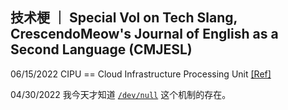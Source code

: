 ## 技术梗 ｜ Special Vol on Tech Slang, CrescendoMeow's Journal of English as a Second Language (CMJESL)

06/15/2022 CIPU == Cloud Infrastructure Processing Unit [[Ref]](https://www.alibabacloud.com/blog/599010)

04/30/2022 我今天才知道 [`/dev/null`](https://zh.m.wikipedia.org/wiki//dev/null) 这个机制的存在。
